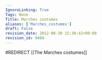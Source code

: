 ```yaml
---
IgnoreLinking: True
Tags: None
Title: Marches costumes
aliases: ['Marches_costumes']
draft: False
revision_date: 2012-08-30 15:38:42+00:00
revision_id: 9484
---
```


#REDIRECT [[The Marches costumes]]
